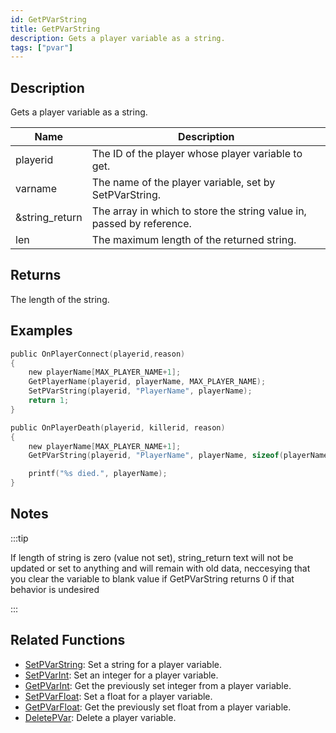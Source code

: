 ```yaml
---
id: GetPVarString
title: GetPVarString
description: Gets a player variable as a string.
tags: ["pvar"]
---
```


## Description

Gets a player variable as a string.

| Name           | Description                                                           |
| -------------- | --------------------------------------------------------------------- |
| playerid       | The ID of the player whose player variable to get.                    |
| varname        | The name of the player variable, set by SetPVarString.                |
| &string_return | The array in which to store the string value in, passed by reference. |
| len            | The maximum length of the returned string.                            |

## Returns

The length of the string.

## Examples

```c
public OnPlayerConnect(playerid,reason)
{
    new playerName[MAX_PLAYER_NAME+1];
    GetPlayerName(playerid, playerName, MAX_PLAYER_NAME);
    SetPVarString(playerid, "PlayerName", playerName);
    return 1;
}

public OnPlayerDeath(playerid, killerid, reason)
{
    new playerName[MAX_PLAYER_NAME+1];
    GetPVarString(playerid, "PlayerName", playerName, sizeof(playerName));

    printf("%s died.", playerName);
}
```

## Notes

:::tip

If length of string is zero (value not set), string_return text will not be updated or set to anything and will remain with old data, neccesying that you clear the variable to blank value if GetPVarString returns 0 if that behavior is undesired

:::

## Related Functions

- [SetPVarString](../functions/SetPVarString.md): Set a string for a player variable.
- [SetPVarInt](../functions/SetPVarInt.md): Set an integer for a player variable.
- [GetPVarInt](../functions/GetPVarInt.md): Get the previously set integer from a player variable.
- [SetPVarFloat](../functions/SetPVarFloat.md): Set a float for a player variable.
- [GetPVarFloat](../functions/GetPVarFloat.md): Get the previously set float from a player variable.
- [DeletePVar](../functions/DeletePVar.md): Delete a player variable.
